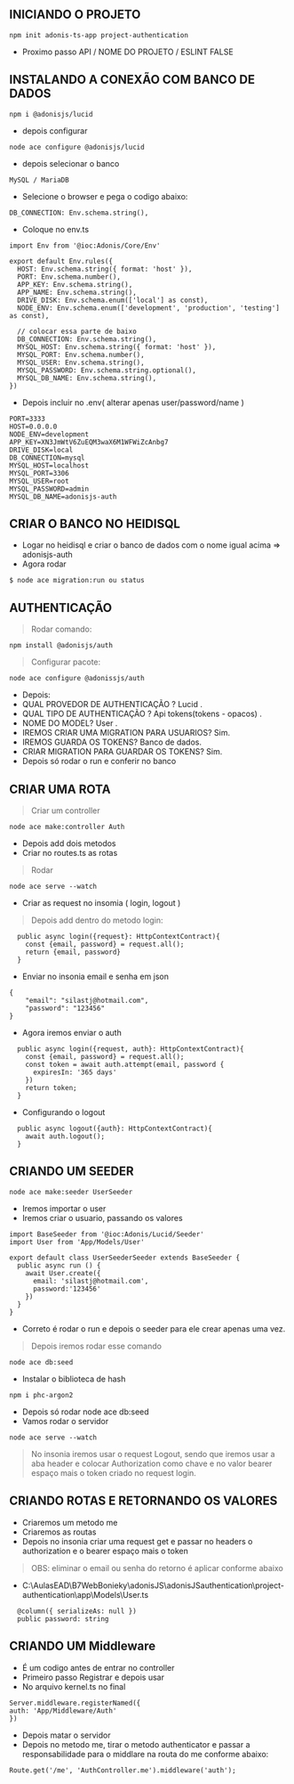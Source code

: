 ## INICIANDO O PROJETO
```
npm init adonis-ts-app project-authentication

```
- Proximo passo API / NOME DO PROJETO / ESLINT FALSE

## INSTALANDO A CONEXÃO COM BANCO DE DADOS
```
npm i @adonisjs/lucid
```
- depois configurar
```
node ace configure @adonisjs/lucid
```
- depois selecionar o banco
```
MySQL / MariaDB
```
- Selecione o browser e pega o codigo abaixo:
```
DB_CONNECTION: Env.schema.string(),
```
- Coloque no env.ts
```
import Env from '@ioc:Adonis/Core/Env'

export default Env.rules({
  HOST: Env.schema.string({ format: 'host' }),
  PORT: Env.schema.number(),
  APP_KEY: Env.schema.string(),
  APP_NAME: Env.schema.string(),
  DRIVE_DISK: Env.schema.enum(['local'] as const),
  NODE_ENV: Env.schema.enum(['development', 'production', 'testing'] as const),

  // colocar essa parte de baixo
  DB_CONNECTION: Env.schema.string(),
  MYSQL_HOST: Env.schema.string({ format: 'host' }),
  MYSQL_PORT: Env.schema.number(),
  MYSQL_USER: Env.schema.string(),
  MYSQL_PASSWORD: Env.schema.string.optional(),
  MYSQL_DB_NAME: Env.schema.string(),
})
```
- Depois incluir no .env( alterar apenas user/password/name )
```
PORT=3333
HOST=0.0.0.0
NODE_ENV=development
APP_KEY=XN3JmWtV6ZuEQM3waX6M1WFWiZcAnbg7
DRIVE_DISK=local
DB_CONNECTION=mysql
MYSQL_HOST=localhost
MYSQL_PORT=3306
MYSQL_USER=root
MYSQL_PASSWORD=admin
MYSQL_DB_NAME=adonisjs-auth
```
## CRIAR O BANCO NO HEIDISQL

- Logar no heidisql e criar o banco de dados com o nome igual acima => adonisjs-auth
- Agora rodar 
```
$ node ace migration:run ou status
```
## AUTHENTICAÇÃO
> Rodar comando:
```
npm install @adonisjs/auth
```
>Configurar pacote:
```
node ace configure @adonissjs/auth
```
- Depois:  
- QUAL PROVEDOR DE AUTHENTICAÇÃO ? Lucid .
- QUAL TIPO DE AUTHENTICAÇÃO ? Api tokens(tokens - opacos) . 
- NOME DO MODEL? User . 
- IREMOS CRIAR UMA MIGRATION PARA USUARIOS?  Sim. 
- IREMOS GUARDA OS TOKENS?  Banco de dados. 
- CRIAR MIGRATION PARA GUARDAR OS TOKENS? Sim.
-  Depois só rodar o run e conferir no banco

## CRIAR UMA ROTA 
> Criar um controller
```
node ace make:controller Auth
```
- Depois add dois metodos
- Criar no routes.ts as rotas

> Rodar
```
node ace serve --watch
```
- Criar as request no insomia ( login, logout )
> Depois add dentro do metodo login:
```
  public async login({request}: HttpContextContract){
    const {email, password} = request.all();
    return {email, password}
  }
```
- Enviar no insonia email e senha em json
```
{
	"email": "silastj@hotmail.com",
	"password": "123456"
}
```
- Agora iremos enviar o auth
```
  public async login({request, auth}: HttpContextContract){
    const {email, password} = request.all();
    const token = await auth.attempt(email, password {
      expiresIn: '365 days'
    })
    return token;
  }
```
- Configurando o logout
```
  public async logout({auth}: HttpContextContract){
    await auth.logout();
  }
```
## CRIANDO UM SEEDER
```
node ace make:seeder UserSeeder
```
- Iremos importar o user
- Iremos criar o usuario, passando os valores
```
import BaseSeeder from '@ioc:Adonis/Lucid/Seeder'
import User from 'App/Models/User'

export default class UserSeederSeeder extends BaseSeeder {
  public async run () {
    await User.create({
      email: 'silastj@hotmail.com',
      password:'123456'
    })
  }
}

```
- Correto é rodar o run e depois o seeder para ele crear apenas uma vez.

> Depois iremos rodar esse comando
```
node ace db:seed
```
- Instalar o biblioteca de hash
```
npm i phc-argon2
```
- Depois só rodar node ace db:seed
- Vamos rodar o servidor
```
node ace serve --watch
```

> No insonia iremos usar o request Logout, sendo que iremos usar a aba header e colocar Authorization como chave e no valor bearer espaço mais o token criado no request login.

## CRIANDO ROTAS E RETORNANDO OS VALORES

- Criaremos um metodo me
- Criaremos as routas
- Depois no insonia criar uma request get e passar no headers o authorization e o bearer espaço mais o token

> OBS: eliminar o email ou senha do retorno é aplicar conforme abaixo 
- C:\AulasEAD\B7WebBonieky\adonisJS\adonisJSauthentication\project-authentication\app\Models\User.ts
```
  @column({ serializeAs: null })
  public password: string
```

## CRIANDO UM Middleware 
- É um codigo antes de entrar no controller
- Primeiro passo Registrar e depois usar
- No arquivo kernel.ts no final
```
Server.middleware.registerNamed({
auth: 'App/Middleware/Auth'
})
```

- Depois matar o servidor 
- Depois no metodo me, tirar o metodo authenticator e passar a responsabilidade para o middlare na routa do me conforme abaixo:
```
Route.get('/me', 'AuthController.me').middleware('auth');

```
